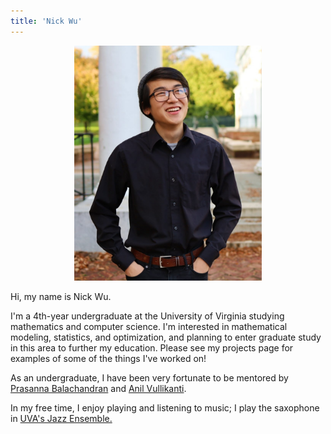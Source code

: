 ```yaml
---
title: 'Nick Wu'
---
```

<div style="text-align: center;">

<img src="me.jpg" width=300/> 

</div>

Hi, my name is Nick Wu. 

I'm a 4th-year undergraduate at the University of Virginia studying mathematics and computer science. I'm interested in mathematical modeling, statistics, and optimization, and planning to enter graduate study in this area to further my education. Please see my projects page for examples of some of the things I've worked on!

As an undergraduate, I have been very fortunate to be mentored by [Prasanna Balachandran](https://engineering.virginia.edu/balachandran-group/team) and [Anil Vullikanti](https://biocomplexity.virginia.edu/person/anil-vullikanti).

In my free time, I enjoy playing and listening to music; I play the saxophone in [UVA's Jazz Ensemble.](https://www.youtube.com/watch?v=VESyseJabG4)

